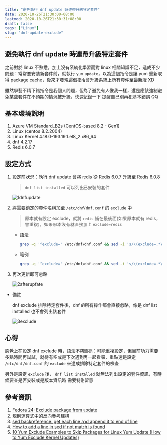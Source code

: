 ```yaml
---
title: "避免執行 dnf update 時連帶升級特定套件"
date: 2020-10-26T21:30:00+08:00
lastmod: 2020-10-26T21:30:31+08:00
draft: false
tags: ["Linux"]
slug: "dnf-update-exclude"
---
```


## 避免執行 dnf update 時連帶升級特定套件

之前對於 linux 不熟悉，加上沒有系統化學習而對 linux 相關知識不足，造成不少問題：常常要安裝新套件前，就執行 `yum update`，以為這個指令是讓 yum 重新取得 package cache，後來才發現這個指令會升級系統上所有套件至最新版 XD

雖然學藝不精下錯指令是我個人問題，但為了避免有人像我一樣，還是應該強制避免某些套件在不預期的情況被升級，快速紀錄一下  提醒自己別再犯基本錯誤 QQ

## 基本環境說明

1. Azure VM Standard_B2s (CentOS-based 8.2 - Gen1)
2. Linux (centos 8.2.2004)
3. Linux Kernel 4.18.0-193.19.1.el8_2.x86_64
4. dnf 4.2.17
5. Redis 6.0.7

## 設定方式

1. 設定前狀況：執行 dnf update 會將 redis 從 Redis 6.0.7 升級至 Redis 6.0.8

    > `dnf list installed` 可以列出已安裝的套件

    ![1dnfupdate](https://user-images.githubusercontent.com/3851540/97158431-60c4e280-17b4-11eb-95c5-ba93bfed1e0a.png)

2. 將需要鎖定的套件名稱加至 `/etc/dnf/dnf.conf` 的 `exclude` 中

    > 原本就有設定 exclude，就將 `redis` 補在最後面(如果原本就有 redis，會重複)，如果原本沒有就直接加上 `exclude=redis`

    - 語法

        ```bash
        grep -q '^exclude=' /etc/dnf/dnf.conf && sed -i 's/\(exclude=.*\)/\1 <package> [<package> ...]/g' /etc/dnf/dnf.conf || echo 'exclude=<package> [<package> ...]' >> /etc/dnf/dnf.conf
        ```

    - 範例

        ```bash
        grep -q '^exclude=' /etc/dnf/dnf.conf && sed -i 's/\(exclude=.*\)/\1 redis/g' /etc/dnf/dnf.conf || echo 'exclude=redis' >> /etc/dnf/dnf.conf
        ```

3. 再次更新即可忽略

    ![2afterupfate](https://user-images.githubusercontent.com/3851540/97158436-64586980-17b4-11eb-9959-0689edf7531a.png)

- 備註
  
    dnf exclude 排除特定套件後，dnf 的所有操作都會直接忽略，像是 dnf list installed 也不會列出該套件

    ![3exclude](https://user-images.githubusercontent.com/3851540/97158438-64f10000-17b4-11eb-8546-f3988d239ff5.png)

## 心得

感覺上在設定 dnf exclude 時，語法不夠漂亮：可能重複設定，但目前功力需要多點時間再試試，就待有空或是下次遇到再一起看囉，重點還是設定 `/etc/dnf/dnf.conf` 的 `exclude` 來達成排除特定套件的檢查

另外是設定 `exclude` 後， `dnf list installed` 就無法列出設定的套件資訊，有時候要查是否安裝或是版本資訊時  需要特別留意

## 參考資訊

1. [Fedora 24: Exclude package from update](https://www.hiroom2.com/2016/07/07/fedora-24-exclude-package-from-update/)
2. [規則運算式中的反向參考建構](https://docs.microsoft.com/zh-tw/dotnet/standard/base-types/backreference-constructs-in-regular-expressions?WT.mc_id=DOP-MVP-5002594)
3. [sed backreference: get each line and append it to end of line](https://unix.stackexchange.com/a/265515)
4. [How to add a line in sed if not match is found](https://stackoverflow.com/a/20268787)
5. [10 Yum Exclude Examples to Skip Packages for Linux Yum Update (How to Yum Exclude Kernel Updates)](https://www.thegeekstuff.com/2014/11/yum-exclude-examples/)
